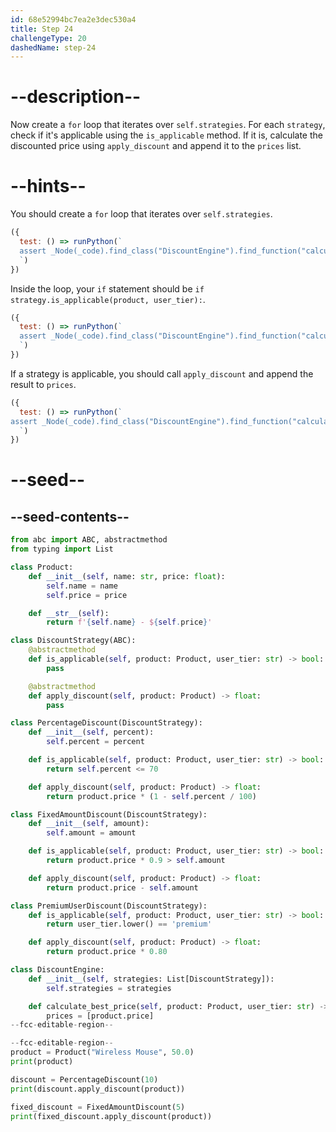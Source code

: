 ```yaml
---
id: 68e52994bc7ea2e3dec530a4
title: Step 24
challengeType: 20
dashedName: step-24
---
```


# --description--

Now create a `for` loop that iterates over `self.strategies`. For each `strategy`, check if it's applicable using the `is_applicable` method. If it is, calculate the discounted price using `apply_discount` and append it to the `prices` list.

# --hints--

You should create a `for` loop that iterates over `self.strategies`.

```js
({
  test: () => runPython(`
  assert _Node(_code).find_class("DiscountEngine").find_function("calculate_best_price").find_for_loops()[0].find_for_iter().is_equivalent("self.strategies")
  `)
})
```

Inside the loop, your `if` statement should be `if strategy.is_applicable(product, user_tier):`.

```js
({
  test: () => runPython(`
  assert _Node(_code).find_class("DiscountEngine").find_function("calculate_best_price").find_for_loops()[0].find_ifs()[0].find_conditions()[0].is_equivalent("strategy.is_applicable(product, user_tier)")
  `)
})
```

If a strategy is applicable, you should call `apply_discount` and append the result to `prices`.

```js
({
  test: () => runPython(`
assert _Node(_code).find_class("DiscountEngine").find_function("calculate_best_price").find_for_loops()[0].find_ifs()[0].find_body().is_ordered("discounted = strategy.apply_discount(product)","prices.append(discounted)")
  `)
})
```

# --seed--

## --seed-contents--

```py
from abc import ABC, abstractmethod
from typing import List

class Product:
    def __init__(self, name: str, price: float):
        self.name = name
        self.price = price

    def __str__(self):
        return f'{self.name} - ${self.price}'

class DiscountStrategy(ABC):
    @abstractmethod
    def is_applicable(self, product: Product, user_tier: str) -> bool:
        pass

    @abstractmethod
    def apply_discount(self, product: Product) -> float:
        pass

class PercentageDiscount(DiscountStrategy):
    def __init__(self, percent):
        self.percent = percent

    def is_applicable(self, product: Product, user_tier: str) -> bool:
        return self.percent <= 70

    def apply_discount(self, product: Product) -> float:
        return product.price * (1 - self.percent / 100)

class FixedAmountDiscount(DiscountStrategy):
    def __init__(self, amount):
        self.amount = amount

    def is_applicable(self, product: Product, user_tier: str) -> bool:
        return product.price * 0.9 > self.amount

    def apply_discount(self, product: Product) -> float:
        return product.price - self.amount

class PremiumUserDiscount(DiscountStrategy):
    def is_applicable(self, product: Product, user_tier: str) -> bool:
        return user_tier.lower() == 'premium'

    def apply_discount(self, product: Product) -> float:
        return product.price * 0.80

class DiscountEngine:
    def __init__(self, strategies: List[DiscountStrategy]):
        self.strategies = strategies

    def calculate_best_price(self, product: Product, user_tier: str) -> float:
        prices = [product.price]
--fcc-editable-region--

--fcc-editable-region--
product = Product("Wireless Mouse", 50.0)
print(product)

discount = PercentageDiscount(10)
print(discount.apply_discount(product))

fixed_discount = FixedAmountDiscount(5)
print(fixed_discount.apply_discount(product))
```
